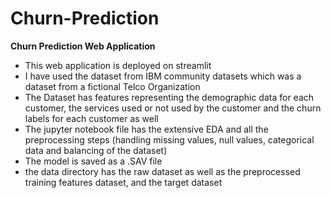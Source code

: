# Churn-Prediction
**Churn Prediction Web Application**
- This web application is deployed on streamlit 
- I have used the dataset from IBM community datasets which was a dataset from a fictional Telco Organization
- The Dataset has features representing the demographic data for each customer, the services used or not used by the customer and the churn labels for each customer as well
- The jupyter notebook file has the extensive EDA and all the preprocessing steps (handling missing values, null values, categorical data and balancing of the dataset)
- The model is saved as a .SAV file
- the data directory has the raw dataset as well as the preprocessed training features dataset, and the target dataset   
